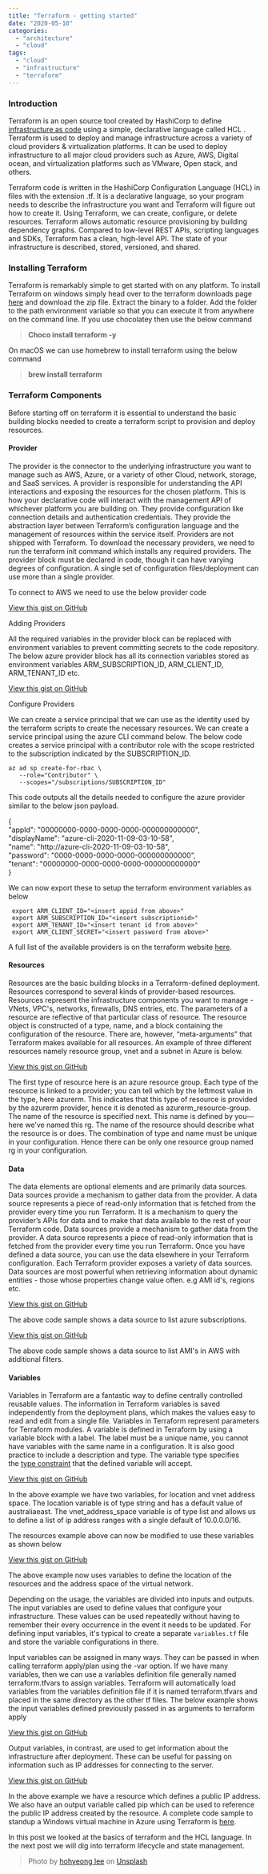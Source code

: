 ```yaml
---
title: "Terraform - getting started"
date: "2020-05-10"
categories: 
  - "architecture"
  - "cloud"
tags: 
  - "cloud"
  - "infrastructure"
  - "terraform"
---
```


### Introduction

Terraform is an open source tool created by HashiCorp to define [infrastructure as code](https://pradeeploganathan.com/cloud/infrastructure-as-code/) using a simple, declarative language called HCL . Terraform is used to deploy and manage infrastructure across a variety of cloud providers & virtualization platforms. It can be used to deploy infrastructure to all major cloud providers such as Azure, AWS, Digital ocean, and virtualization platforms such as VMware, Open stack, and others.

Terraform code is written in the HashiCorp Configuration Language (HCL) in files with the extension .tf. It is a declarative language, so your program needs to describe the infrastructure you want and Terraform will figure out how to create it. Using Terraform, we can create, configure, or delete resources. Terraform allows automatic resource provisioning by building dependency graphs. Compared to low-level REST APIs, scripting languages and SDKs, Terraform has a clean, high-level API. The state of your infrastructure is described, stored, versioned, and shared.

### Installing Terraform

Terraform is remarkably simple to get started with on any platform. To install Terraform on windows simply head over to the terraform downloads page [here](https://www.terraform.io/downloads.html) and download the zip file. Extract the binary to a folder. Add the folder to the path environment variable so that you can execute it from anywhere on the command line. If you use chocolatey then use the below command

> **Choco install terraform -y**

On macOS we can use homebrew to install terraform using the below command

> **brew install terraform**

### Terraform Components

Before starting off on terraform it is essential to understand the basic building blocks needed to create a terraform script to provision and deploy resources.

#### Provider

The provider is the connector to the underlying infrastructure you want to manage such as AWS, Azure, or a variety of other Cloud, network, storage, and SaaS services. A provider is responsible for understanding the API interactions and exposing the resources for the chosen platform. This is how your declarative code will interact with the management API of whichever platform you are building on. They provide configuration like connection details and authentication credentials. They provide the abstraction layer between Terraform’s configuration language and the management of resources within the service itself. Providers are not shipped with Terraform. To download the necessary providers, we need to run the terraform init command which installs any required providers. The provider block must be declared in code, though it can have varying degrees of configuration. A single set of configuration files/deployment can use more than a single provider.

To connect to AWS we need to use the below provider code

<script src="https://gist.github.com/PradeepLoganathan/19b215a1e03164fb3a12e0cf8b1e116c.js"></script>

<a href="https://gist.github.com/PradeepLoganathan/19b215a1e03164fb3a12e0cf8b1e116c">View this gist on GitHub</a>

Adding Providers

All the required variables in the provider block can be replaced with environment variables to prevent committing secrets to the code repository. The below azure provider block has all its connection variables stored as environment variables ARM\_SUBSCRIPTION\_ID, ARM\_CLIENT\_ID, ARM\_TENANT\_ID etc.

<script src="https://gist.github.com/PradeepLoganathan/84dd91dce168028be109f6aa9d8ec96a.js"></script>

<a href="https://gist.github.com/PradeepLoganathan/84dd91dce168028be109f6aa9d8ec96a">View this gist on GitHub</a>

Configure Providers

We can create a service principal that we can use as the identity used by the terraform scripts to create the necessary resources. We can create a service principal using the azure CLI command below. The below code creates a service principal with a contributor role with the scope restricted to the subscription indicated by the SUBSCRIPTION\_ID.

```
az ad sp create-for-rbac \
   --role="Contributor" \
   --scopes="/subscriptions/SUBSCRIPTION_ID"
```

This code outputs all the details needed to configure the azure provider similar to the below json payload.

{  
"appId": "00000000-0000-0000-0000-000000000000",  
"displayName": "azure-cli-2020-11-09-03-10-58",  
"name": "http://azure-cli-2020-11-09-03-10-58",  
"password": "0000-0000-0000-0000-000000000000",  
"tenant": "00000000-0000-0000-0000-000000000000"  
}

We can now export these to setup the terraform environment variables as below

```
 export ARM_CLIENT_ID="<insert appid from above>"
 export ARM_SUBSCRIPTION_ID="<insert subscriptionid>"
 export ARM_TENANT_ID="<insert tenant id from above>"
 export ARM_CLIENT_SECRET="<insert password from above>"
```

A full list of the available providers is on the terraform website [here](https://www.terraform.io/docs/providers/index.html).

#### Resources

Resources are the basic building blocks in a Terraform-defined deployment. Resources correspond to several kinds of provider-based resources. Resources represent the infrastructure components you want to manage - VNets, VPC's, networks, firewalls, DNS entries, etc. The parameters of a resource are reflective of that particular class of resource. The resource object is constructed of a type, name, and a block containing the configuration of the resource. There are, however, “meta-arguments” that Terraform makes available for all resources. An example of three different resources namely resource group, vnet and a subnet in Azure is below.

<script src="https://gist.github.com/PradeepLoganathan/80e3746fa512d562863c30425f1ae7cf.js"></script>

<a href="https://gist.github.com/PradeepLoganathan/80e3746fa512d562863c30425f1ae7cf">View this gist on GitHub</a>

The first type of resource here is an azure resource group. Each type of the resource is linked to a provider; you can tell which by the leftmost value in the type, here azurerm. This indicates that this type of resource is provided by the azurerm provider, hence it is denoted as azurerm\_resource-group. The name of the resource is specified next. This name is defined by you—here we’ve named this rg. The name of the resource should describe what the resource is or does. The combination of type and name must be unique in your configuration. Hence there can be only one resource group named rg in your configuration.

#### Data

The data elements are optional elements and are primarily data sources. Data sources provide a mechanism to gather data from the provider. A data source represents a piece of read-only information that is fetched from the provider every time you run Terraform. It is a mechanism to query the provider’s APIs for data and to make that data available to the rest of your Terraform code. Data sources provide a mechanism to gather data from the provider. A data source represents a piece of read-only information that is fetched from the provider every time you run Terraform. Once you have defined a data source, you can use the data elsewhere in your Terraform configuration. Each Terraform provider exposes a variety of data sources. Data sources are most powerful when retrieving information about dynamic entities - those whose properties change value often. e.g AMI id's, regions etc.

<script src="https://gist.github.com/PradeepLoganathan/1e93428c729b853efb98d638da657bb7.js"></script>

<a href="https://gist.github.com/PradeepLoganathan/1e93428c729b853efb98d638da657bb7">View this gist on GitHub</a>

The above code sample shows a data source to list azure subscriptions.

<script src="https://gist.github.com/PradeepLoganathan/1335d1d1ead87a49d90ddb679faf85d4.js"></script>

<a href="https://gist.github.com/PradeepLoganathan/1335d1d1ead87a49d90ddb679faf85d4">View this gist on GitHub</a>

The above code sample shows a data source to list AMI's in AWS with additional filters.

#### Variables

Variables in Terraform are a fantastic way to define centrally controlled reusable values. The information in Terraform variables is saved independently from the deployment plans, which makes the values easy to read and edit from a single file. Variables in Terraform represent parameters for Terraform modules. A variable is defined in Terraform by using a variable block with a label. The label must be a unique name, you cannot have variables with the same name in a configuration. It is also good practice to include a description and type. The variable type specifies the [type constraint](https://www.terraform.io/docs/configuration/types.html) that the defined variable will accept. 

<script src="https://gist.github.com/PradeepLoganathan/cba3f3c7aabcf25afa907d11cb2e8351.js"></script>

<a href="https://gist.github.com/PradeepLoganathan/cba3f3c7aabcf25afa907d11cb2e8351">View this gist on GitHub</a>

In the above example we have two variables, for location and vnet address space. The location variable is of type string and has a default value of australiaeast. The vnet\_address\_space variable is of type list and allows us to define a list of ip address ranges with a single default of 10.0.0.0/16.

The resources example above can now be modified to use these variables as shown below

<script src="https://gist.github.com/PradeepLoganathan/79a3c341a19ee6913b8b17cecce7f7cc.js"></script>

<a href="https://gist.github.com/PradeepLoganathan/79a3c341a19ee6913b8b17cecce7f7cc">View this gist on GitHub</a>

The above example now uses variables to define the location of the resources and the address space of the virtual network.

Depending on the usage, the variables are divided into inputs and outputs. The input variables are used to define values that configure your infrastructure. These values can be used repeatedly without having to remember their every occurrence in the event it needs to be updated. For defining input variables, it's typical to create a separate `variables.tf` file and store the variable configurations in there.

Input variables can be assigned in many ways. They can be passed in when calling terraform apply/plan using the -var option. If we have many variables, then we can use a variables definition file generally named terraform.tfvars to assign variables. Terraform will automatically load variables from the variables definition file if it is named terraform.tfvars and placed in the same directory as the other tf files. The below example shows the input variables defined previously passed in as arguments to terraform apply

<script src="https://gist.github.com/PradeepLoganathan/53501c722ad5450ddaa86ddbecc6f3a6.js"></script>

<a href="https://gist.github.com/PradeepLoganathan/53501c722ad5450ddaa86ddbecc6f3a6">View this gist on GitHub</a>

Output variables, in contrast, are used to get information about the infrastructure after deployment. These can be useful for passing on information such as IP addresses for connecting to the server.

<script src="https://gist.github.com/PradeepLoganathan/42f8464a27e74838f2a7a2f0d124fb85.js"></script>

<a href="https://gist.github.com/PradeepLoganathan/42f8464a27e74838f2a7a2f0d124fb85">View this gist on GitHub</a>

In the above example we have a resource which defines a public IP address. We also have an output variable called pip which can be used to reference the public IP address created by the resource. A complete code sample to standup a Windows virtual machine in Azure using Terraform is [here](https://pradeeploganathan.com/iac/creating-a-windows-vm-using-terraform/).

In this post we looked at the basics of terraform and the HCL language. In the next post we will dig into terraform lifecycle and state management.

> Photo by [hohyeong lee](https://unsplash.com/@hoi_hoit?utm_source=unsplash&utm_medium=referral&utm_content=creditCopyText) on [Unsplash](https://unsplash.com/s/photos/building?utm_source=unsplash&utm_medium=referral&utm_content=creditCopyText)
